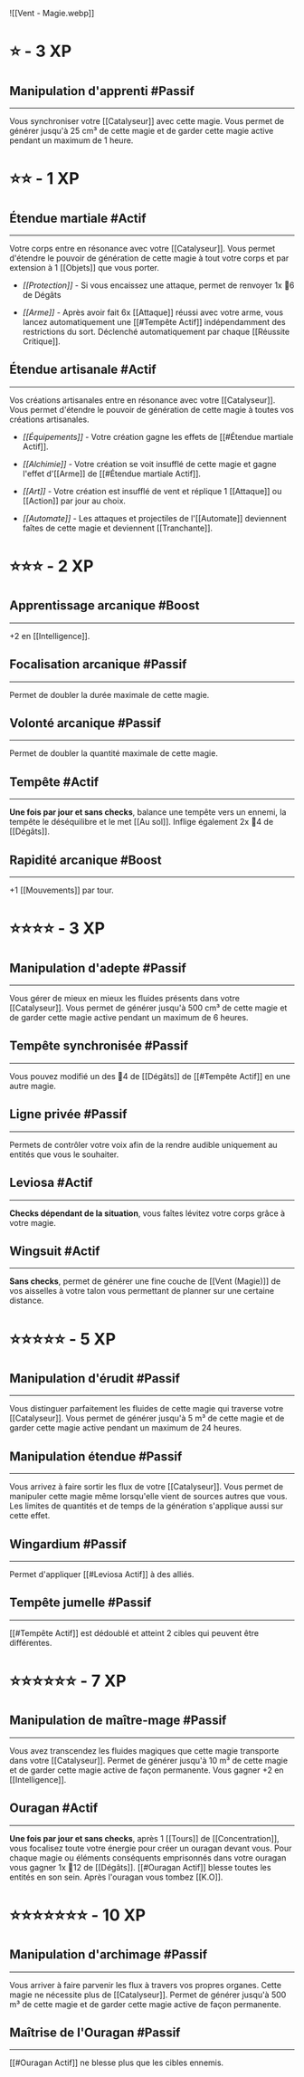 ![[Vent - Magie.webp]]
# ⭐ - 3 XP
## Manipulation d'apprenti #Passif
---
Vous synchroniser votre [[Catalyseur]] avec cette magie. Vous permet de générer jusqu'à 25 cm³ de cette magie et de garder cette magie active pendant un maximum de 1 heure.

# ⭐⭐ - 1 XP
## Étendue martiale #Actif
---
Votre corps entre en résonance avec votre [[Catalyseur]]. Vous permet d'étendre le pouvoir de génération de cette magie à tout votre corps et par extension à 1 [[Objets]] que vous porter.

- *[[Protection]]* - Si vous encaissez une attaque, permet de renvoyer 1x 🎲6 de Dégâts

- *[[Arme]]* - Après avoir fait 6x [[Attaque]] réussi avec votre arme, vous lancez automatiquement une [[#Tempête Actif]] indépendamment des restrictions du sort. Déclenché automatiquement par chaque [[Réussite Critique]].

## Étendue artisanale #Actif
---
Vos créations artisanales entre en résonance avec votre [[Catalyseur]]. Vous permet d'étendre le pouvoir de génération de cette magie à toutes vos créations artisanales.

- *[[Équipements]]* - Votre création gagne les effets de [[#Étendue martiale Actif]].

- *[[Alchimie]]* - Votre création se voit insufflé de cette magie et gagne l'effet d'[[Arme]] de [[#Étendue martiale Actif]].

- *[[Art]]* - Votre création est insufflé de vent et réplique 1 [[Attaque]] ou [[Action]] par jour au choix.

- *[[Automate]]* - Les attaques et projectiles de l'[[Automate]] deviennent faîtes de cette magie et deviennent [[Tranchante]].

# ⭐⭐⭐ - 2 XP
## Apprentissage arcanique #Boost
---
+2 en [[Intelligence]].

## Focalisation arcanique #Passif
---
Permet de doubler la durée maximale de cette magie.

## Volonté arcanique #Passif
---
Permet de doubler la quantité maximale de cette magie.

## Tempête #Actif 
---
**Une fois par jour et sans checks**, balance une tempête vers un ennemi, la tempête le déséquilibre et le met [[Au sol]]. Inflige également 2x 🎲4 de [[Dégâts]].

## Rapidité arcanique #Boost 
---
+1 [[Mouvements]] par tour.
# ⭐⭐⭐⭐ - 3 XP
## Manipulation d'adepte #Passif
---
Vous gérer de mieux en mieux les fluides présents dans votre [[Catalyseur]]. Vous permet de générer jusqu'à 500 cm³ de cette magie et de garder cette magie active pendant un maximum de 6 heures.

## Tempête synchronisée #Passif
---
Vous pouvez modifié un des 🎲4 de [[Dégâts]] de [[#Tempête Actif]] en une autre magie.

## Ligne privée #Passif 
---
Permets de contrôler votre voix afin de la rendre audible uniquement au entités que vous le souhaiter.

## Leviosa #Actif 
---
**Checks dépendant de la situation**, vous faîtes lévitez votre corps grâce à votre magie. 

## Wingsuit #Actif 
---
**Sans checks**, permet de générer une fine couche de [[Vent (Magie)]] de vos aisselles à votre talon vous permettant de planner sur une certaine distance.
# ⭐⭐⭐⭐⭐ - 5 XP
## Manipulation d'érudit #Passif 
---
Vous distinguer parfaitement les fluides de cette magie qui traverse votre [[Catalyseur]]. Vous permet de générer jusqu'à 5 m³ de cette magie et de garder cette magie active pendant un maximum de 24 heures.

## Manipulation étendue #Passif
---
Vous arrivez à faire sortir les flux de votre [[Catalyseur]]. Vous permet de manipuler cette magie même lorsqu'elle vient de sources autres que vous. Les limites de quantités et de temps de la génération s'applique aussi sur cette effet. 

## Wingardium #Passif 
---
Permet d'appliquer [[#Leviosa Actif]] à des alliés.

## Tempête jumelle #Passif 
---
[[#Tempête Actif]] est dédoublé et atteint 2 cibles qui peuvent être différentes.
# ⭐⭐⭐⭐⭐⭐ - 7 XP
## Manipulation de maître-mage #Passif
---
Vous avez transcendez les fluides magiques que cette magie transporte dans votre [[Catalyseur]]. Permet de générer jusqu'à 10 m³ de cette magie et de garder cette magie active de façon permanente. Vous gagner +2 en [[Intelligence]].

## Ouragan #Actif 
---
**Une fois par jour et sans checks**, après 1 [[Tours]] de [[Concentration]], vous focalisez toute votre énergie pour créer un ouragan devant vous. Pour chaque magie ou éléments conséquents emprisonnés dans votre ouragan vous gagner 1x 🎲12 de [[Dégâts]]. [[#Ouragan Actif]] blesse toutes les entités en son sein. Après l'ouragan vous tombez [[K.O]].

# ⭐⭐⭐⭐⭐⭐⭐ - 10 XP
## Manipulation d'archimage #Passif
---
Vous arriver à faire parvenir les flux à travers vos propres organes. Cette magie ne nécessite plus de [[Catalyseur]]. Permet de générer jusqu'à 500 m³ de cette magie et de garder cette magie active de façon permanente.

## Maîtrise de l'Ouragan #Passif 
---
[[#Ouragan Actif]] ne blesse plus que les cibles ennemis.
